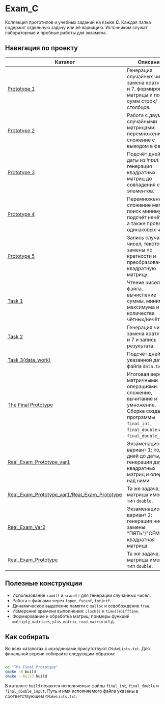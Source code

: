 # Exam_C

Коллекция прототипов и учебных заданий на языке **C**. Каждая папка содержит отдельную задачу или её вариацию. Источником служат лабораторные и пробные работы для экзамена.

## Навигация по проекту

| Каталог | Описание |
|---------|---------|
| [Prototype 1](Prototype%201) | Генерация случайных чисел, замена кратных 5 и 7, формирование матрицы и подсчёт сумм строк/столбцов. |
| [Prototype 2](Prototype%202) | Работа с двумя случайными матрицами: перемножение и сложение с выводом в файл. |
| [Prototype 3](Prototype%203) | Подсчёт дней до даты из *input.txt* и генерация квадратных матриц до совпадения сумм элементов. |
| [Prototype 4](Prototype%204) | Перемножение/сложение матриц, поиск минимума и подсчёт нечётных, а также проверка одинаковых чисел. |
| [Prototype 5](Prototype%205) | Запись случайных чисел, текстовые замены по кратности и преобразование в квадратную матрицу. |
| [Task 1](Task%201) | Чтение чисел из файла, вычисление суммы, минимума/максимума и количества чётных/нечётных. |
| [Task 2](Task%202) | Генерация чисел, замена кратных 5 и 7 и запись результата. |
| [Task 3(data_work)](Task%203(data_work)) | Подсчёт дней до указанной даты из файла `data.txt`. |
| [The Final Prototype](The%20Final%20Prototype) | Итоговая версия с матричными операциями: сложение, вычитание и умножение. Сборка создаёт программы `final_int`, `final_double` и `final_double_input`. | ve48er-codex/решить-задачу-с-датой-и-матрицами
| [Real_Exam_Prototype_var1](Real_Exam_Prototype_var1) | Экзаменационный вариант 1: подсчёт дней до даты, генерация двух квадратных матриц и операции над ними. |
| [Real_Exam_Prototype_var1/Real_Exam_Prototype](Real_Exam_Prototype_var1/Real_Exam_Prototype) | Та же задача, но матрицы имеют тип `double`. |
| [Real_Exam_Var2](Real_Exam_Var2) | Экзаменационный вариант 2: генерация чисел, замены "ПЯТЬ"/"СЕМЬ" и квадратная матрица. |
| [Real_Exam_Prototype](Real_Exam_Prototype) | Та же задача, но матрицы имеют тип `double`. |
 

## Полезные конструкции

- Использование `rand()` и `srand()` для генерации случайных чисел.
- Работа с файлами через `fopen`, `fscanf`, `fprintf`.
- Динамическое выделение памяти с `malloc` и освобождение `free`.
- Измерение времени выполнения: `clock()` и `time()`/`difftime`.
- Формирование и обработка матриц, примеры функций `multiply_matrices`, `plus_matrix`, `read_matrix` и т.д.

## Как собирать

Во всех каталогах с исходниками присутствуют `CMakeLists.txt`. Для финальной версии собирайте следующим образом:
```bash

cd "The Final Prototype"
cmake -B build
cmake --build build
```
В каталоге `build` появятся исполняемые файлы `final_int`, `final_double` и `final_double_input`.
Путь и имя исполняемого файла указаны в соответствующем `CMakeLists.txt`.

